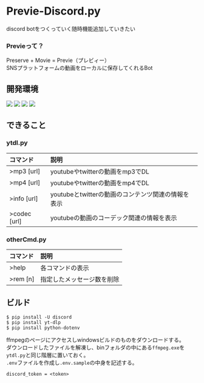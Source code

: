 # Previe-Discord.py
discord botをつくっていく随時機能追加していきたい
### Previeって？  
Preserve + Movie = Previe（プレビィー）  
SNSプラットフォームの動画をローカルに保存してくれるBot
## 開発環境
![](https://img.shields.io/badge/python-v3.10.6-blue)
![](https://img.shields.io/badge/pip-v22.2.2-blue)
![](https://img.shields.io/badge/discord.py-v1.7.3-blue)
![](https://img.shields.io/badge/yt--dlp-v2022.8.8-blue) 
## できること
### ytdl.py
| コマンド | 説明 |
|:--------------|:-----------|
| >mp3 [url] | youtubeやtwitterの動画をmp3でDL |
| >mp4 [url] | youtubeやtwitterの動画をmp4でDL |
| >info [url] | youtubeとtwitterの動画のコンテンツ関連の情報を表示 |
| >codec [url] | youtubeの動画のコーデック関連の情報を表示 |
### otherCmd.py
| コマンド | 説明 |
|:--------------|:-----------|
| >help | 各コマンドの表示 |
| >rem [n] | 指定したメッセージ数を削除 |
## ビルド
```
$ pip install -U discord
$ pip install yt-dlp
$ pip install python-dotenv
```
ffmpegのページにアクセスしwindowsビルドのものをダウンロードする。  
ダウンロードしたファイルを解凍し、binフォルダの中にある`ffmpeg.exe`を`ytdl.py`と同じ階層に置いておく。  
`.env`ファイルを作成し`.env.sample`の中身を記述する。
```
discord_token = <token>
```